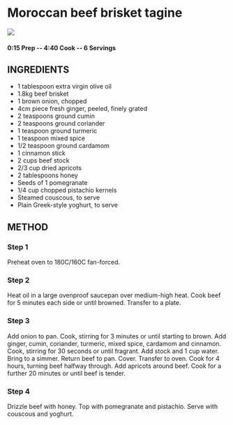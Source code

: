 # Moroccan beef brisket tagine
![](http://img.taste.com.au/WcjCh6YJ/w720-h480-cfill-q80/taste/2017/07/moroccan-beef-brisket-1_1980x1320-128787-1.jpg)
#### 0:15 Prep -- 4:40 Cook -- 6 Servings
## INGREDIENTS
* 1 tablespoon extra virgin olive oil
* 1.8kg beef brisket
* 1 brown onion, chopped
* 4cm piece fresh ginger, peeled, finely grated
* 2 teaspoons ground cumin
* 2 teaspoons ground coriander
* 1 teaspoon ground turmeric
* 1 teaspoon mixed spice
* 1/2 teaspoon ground cardamom
* 1 cinnamon stick
* 2 cups beef stock
* 2/3 cup dried apricots
* 2 tablespoons honey
* Seeds of 1 pomegranate
* 1/4 cup chopped pistachio kernels
* Steamed couscous, to serve
* Plain Greek-style yoghurt, to serve
## METHOD
### Step 1
Preheat oven to 180C/160C fan-forced.
### Step 2
Heat oil in a large ovenproof saucepan over medium-high heat. Cook beef for 5 minutes each side or until browned. Transfer to a plate.
### Step 3
Add onion to pan. Cook, stirring for 3 minutes or until starting to brown. Add ginger, cumin, coriander, turmeric, mixed spice, cardamom and cinnamon. Cook, stirring for 30 seconds or until fragrant. Add stock and 1 cup water. Bring to a simmer. Return beef to pan. Cover. Transfer to oven. Cook for 4 hours, turning beef halfway through. Add apricots around beef. Cook for a further 20 minutes or until beef is tender.
### Step 4
Drizzle beef with honey. Top with pomegranate and pistachio. Serve with couscous and yoghurt.
